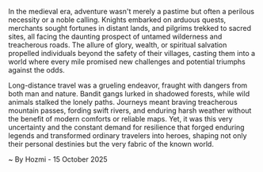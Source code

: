 
In the medieval era, adventure wasn't merely a pastime but often a perilous necessity or a noble calling. Knights embarked on arduous quests, merchants sought fortunes in distant lands, and pilgrims trekked to sacred sites, all facing the daunting prospect of untamed wilderness and treacherous roads. The allure of glory, wealth, or spiritual salvation propelled individuals beyond the safety of their villages, casting them into a world where every mile promised new challenges and potential triumphs against the odds.

Long-distance travel was a grueling endeavor, fraught with dangers from both man and nature. Bandit gangs lurked in shadowed forests, while wild animals stalked the lonely paths. Journeys meant braving treacherous mountain passes, fording swift rivers, and enduring harsh weather without the benefit of modern comforts or reliable maps. Yet, it was this very uncertainty and the constant demand for resilience that forged enduring legends and transformed ordinary travelers into heroes, shaping not only their personal destinies but the very fabric of the known world.

~ By Hozmi - 15 October 2025

